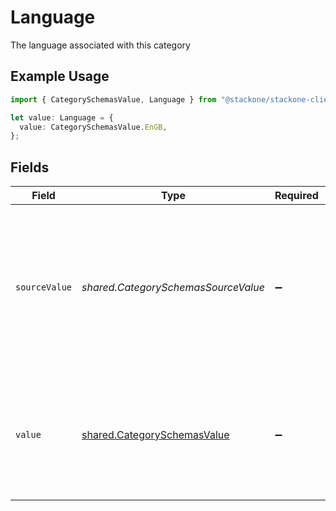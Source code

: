 # Language

The language associated with this category

## Example Usage

```typescript
import { CategorySchemasValue, Language } from "@stackone/stackone-client-ts/sdk/models/shared";

let value: Language = {
  value: CategorySchemasValue.EnGB,
};
```

## Fields

| Field                                                                                                                                                                                                       | Type                                                                                                                                                                                                        | Required                                                                                                                                                                                                    | Description                                                                                                                                                                                                 | Example                                                                                                                                                                                                     |
| ----------------------------------------------------------------------------------------------------------------------------------------------------------------------------------------------------------- | ----------------------------------------------------------------------------------------------------------------------------------------------------------------------------------------------------------- | ----------------------------------------------------------------------------------------------------------------------------------------------------------------------------------------------------------- | ----------------------------------------------------------------------------------------------------------------------------------------------------------------------------------------------------------- | ----------------------------------------------------------------------------------------------------------------------------------------------------------------------------------------------------------- |
| `sourceValue`                                                                                                                                                                                               | *shared.CategorySchemasSourceValue*                                                                                                                                                                         | :heavy_minus_sign:                                                                                                                                                                                          | For read operations: the original language code from the provider. For write operations: fallback value used when value is omitted or "unmapped_value". You must ensure this matches the provider's format. |                                                                                                                                                                                                             |
| `value`                                                                                                                                                                                                     | [shared.CategorySchemasValue](../../../sdk/models/shared/categoryschemasvalue.md)                                                                                                                           | :heavy_minus_sign:                                                                                                                                                                                          | The unified locale code. For write operations: provide one of the listed enum values, or omit/set to "unmapped_value" to use source_value instead.                                                          | en_GB                                                                                                                                                                                                       |